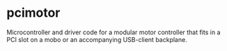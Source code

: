 pcimotor
========

Microcontroller and driver code for a modular motor controller that fits in a PCI slot on a mobo or an accompanying USB-client backplane.